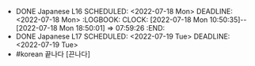 - DONE Japanese L16
  SCHEDULED: <2022-07-18 Mon>
  DEADLINE: <2022-07-18 Mon>
  :LOGBOOK:
  CLOCK: [2022-07-18 Mon 10:50:35]--[2022-07-18 Mon 18:50:01] =>  07:59:26
  :END:
- DONE Japanese L17
  SCHEDULED: <2022-07-19 Tue>
  DEADLINE: <2022-07-19 Tue>
- #korean 끝나다 [끈나다]